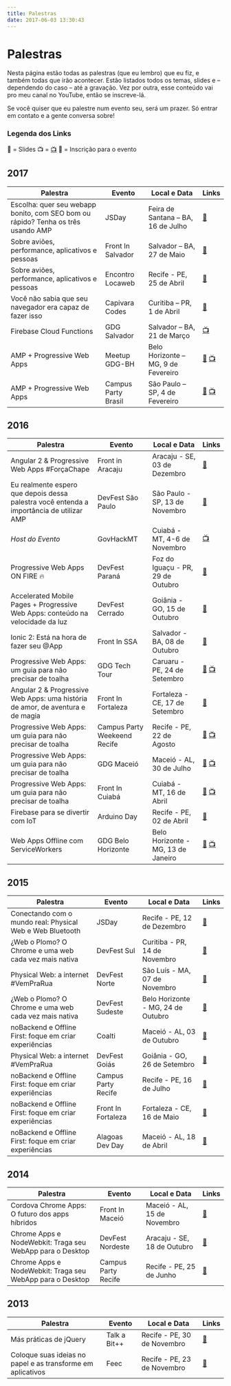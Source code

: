 ```yaml
---
title: Palestras
date: 2017-06-03 13:30:43
---
```


# Palestras

Nesta página estão todas as palestras (que eu lembro) que eu fiz, e também todas que irão acontecer. Estão listados todos os temas, slides e – dependendo do caso – até a gravação. Vez por outra, esse conteúdo vai pro meu canal no YouTube, então se inscreve-lá.

Se você quiser que eu palestre num evento seu, será um prazer. Só entrar em contato e a gente conversa sobre!

### Legenda dos Links
<span role="img" aria-label="microphone">🎤</span> = Slides
<span role="img" aria-label="tv">📺</span> = [<span role="img" aria-label="tv">📺</span>]()
<span role="img" aria-label="arrow">🏹</span>  = Inscrição para o evento

## 2017
| Palestra | Evento | Local e Data | Links |
|---------|-------------|------|--|
| Escolha: quer seu webapp bonito, com SEO bom ou rápido? Tenha os três usando AMP |  JSDay | Feira de Santana – BA, 16 de Julho | [<span role="img" aria-label="arrow">🏹</span>]() |
| Sobre aviões, performance, aplicativos e pessoas |  Front In Salvador | Salvador – BA, 27 de Maio | [<span role="img" aria-label="microphone">🎤</span>]() |
| Sobre aviões, performance, aplicativos e pessoas |  Encontro Locaweb | Recife - PE, 25 de Abril | [<span role="img" aria-label="microphone">🎤</span>]() |
| Você não sabia que seu navegador era capaz de fazer isso |  Capivara Codes | Curitiba – PR, 1 de Abril | [<span role="img" aria-label="microphone">🎤</span>]() |
| Firebase Cloud Functions |  GDG Salvador | Salvador – BA, 21 de Março | [<span role="img" aria-label="tv">📺</span>]() |
| AMP + Progressive Web Apps |  Meetup GDG-BH | Belo Horizonte – MG, 9 de Fevereiro | [<span role="img" aria-label="microphone">🎤</span>]() [<span role="img" aria-label="tv">📺</span>]() |
| AMP + Progressive Web Apps |  Campus Party Brasil | São Paulo – SP, 4 de Fevereiro | [<span role="img" aria-label="microphone">🎤</span>]() [<span role="img" aria-label="tv">📺</span>]() |

## 2016
| Palestra | Evento | Local e Data | Links |
|---------|-------------|------|--|
| Angular 2 & Progressive Web Apps #ForçaChape | Front in Aracaju | Aracaju - SE, 03 de Dezembro | [<span role="img" aria-label="microphone">🎤</span>](http://slides.com/joselitojunior1/angular-2-e-pwa-fora-chape) |
| Eu realmente espero que depois dessa palestra você entenda a importância de utilizar AMP | DevFest São Paulo | São Paulo - SP, 13 de Novembro | [<span role="img" aria-label="microphone">🎤</span>](http://slides.com/joselitojunior1/amp) |
| _Host do Evento_ | GovHackMT | Cuiabá - MT, 4-6 de Novembro | [<span role="img" aria-label="tv">📺</span>](http://g1.globo.com/mato-grosso/mttv-1edicao/videos/t/edicoes/v/hackers-participam-de-evento-para-encontrar-solucoes-para-ajudar-o-cidadao/5429114/) |
| Progressive Web Apps ON FIRE 🔥 | DevFest Paraná | Foz do Iguaçu - PR, 29 de Outubro | [<span role="img" aria-label="microphone">🎤</span>](https://slides.com/joselitojunior1/pwa-fire/) |
| Accelerated Mobile Pages + Progressive Web Apps: conteúdo na velocidade da luz | DevFest Cerrado | Goiânia - GO, 15 de Outubro | [<span role="img" aria-label="microphone">🎤</span>](https://slides.com/joselitojunior1/amp-pwa) |
| Ionic 2: Está na hora de fazer seu @App | Front In SSA | Salvador - BA, 08 de Outubro | [<span role="img" aria-label="microphone">🎤</span>](http://slides.com/joselitojunior1/ionic2) |
| Progressive Web Apps: um guia para não precisar de toalha | GDG Tech Tour | Caruaru - PE, 24 de Setembro | [<span role="img" aria-label="microphone">🎤</span>](http://slides.com/joselitojunior1/progressive-apps) [<span role="img" aria-label="tv">📺</span>](https://www.youtube.com/watch?v=0Cc96N1EkZI) |
| Angular 2 & Progressive Web Apps: uma história de amor, de aventura e de magia | Front In Fortaleza | Fortaleza - CE, 17 de Setembro | [<span role="img" aria-label="microphone">🎤</span>](http://slides.com/joselitojunior1/angular-2-e-pwa) |
| Progressive Web Apps: um guia para não precisar de toalha | Campus Party Weekeend Recife | Recife - PE, 22 de Agosto | [<span role="img" aria-label="microphone">🎤</span>](http://slides.com/joselitojunior1/progressive-apps) [<span role="img" aria-label="tv">📺</span>](https://www.youtube.com/watch?v=0Cc96N1EkZI) |
| Progressive Web Apps: um guia para não precisar de toalha | GDG Maceió | Maceió - AL, 30 de Julho |  [<span role="img" aria-label="microphone">🎤</span>](http://slides.com/joselitojunior1/progressive-apps) [<span role="img" aria-label="tv">📺</span>](https://www.youtube.com/watch?v=0Cc96N1EkZI) |
| Progressive Web Apps: um guia para não precisar de toalha | Front In Cuiabá | Cuiabá - MT, 16 de Abril |  [<span role="img" aria-label="microphone">🎤</span>](http://slides.com/joselitojunior1/progressive-apps) [<span role="img" aria-label="tv">📺</span>](https://www.youtube.com/watch?v=0Cc96N1EkZI) |
| Firebase para se divertir com IoT | Arduino Day | Recife - PE, 02 de Abril | [<span role="img" aria-label="microphone">🎤</span>](https://speakerdeck.com/joselitojunior1/firebase-para-se-divertir-com-iot) |
| Web Apps Offline com ServiceWorkers | GDG Belo Horizonte | Belo Horizonte - MG, 13 de Janeiro |  [<span role="img" aria-label="microphone">🎤</span>](https://speakerdeck.com/joselitojunior1/webapps-offline-com-serviceworkers) [<span role="img" aria-label="tv">📺</span>](https://www.youtube.com/watch?v=zBE52aQP-qE) |

## 2015
| Palestra | Evento | Local e Data | Links |
|---------|-------------|------|--|
| Conectando com o mundo real: Physical Web e Web Bluetooth | JSDay | Recife - PE, 12 de Dezembro | [<span role="img" aria-label="microphone">🎤</span>](https://speakerdeck.com/joselitojunior1/conectando-com-o-mundo-real-physical-web-e-web-bluetooth) |
| ¿Web o Plomo? O Chrome e uma web cada vez mais nativa | DevFest Sul | Curitiba - PR, 14 de Novembro | [<span role="img" aria-label="microphone">🎤</span>](https://speakerdeck.com/joselitojunior1/web-o-plomo-o-chrome-e-uma-web-cada-vez-mais-nativa) |
| Physical Web: a internet #VemPraRua | DevFest Norte | São Luís - MA, 07 de Novembro | [<span role="img" aria-label="microphone">🎤</span>](https://speakerdeck.com/joselitojunior1/physical-web-a-internet-number-vemprarua) |
| ¿Web o Plomo? O Chrome e uma web cada vez mais nativa | DevFest Sudeste | Belo Horizonte - MG, 24 de Outubro | [<span role="img" aria-label="microphone">🎤</span>](https://speakerdeck.com/joselitojunior1/web-o-plomo-o-chrome-e-uma-web-cada-vez-mais-nativa) |
| noBackend e Offline First: foque em criar experiências | Coalti | Maceió - AL, 03 de Outubro | [<span role="img" aria-label="microphone">🎤</span>](https://speakerdeck.com/joselitojunior1/nobackend-e-offline-first-foque-em-criar-experiencias-number-cprecife4) |
| Physical Web: a internet #VemPraRua | DevFest Goiás | Goiânia - GO, 26 de Setembro | [<span role="img" aria-label="microphone">🎤</span>](https://speakerdeck.com/joselitojunior1/physical-web-a-internet-number-vemprarua) |
| noBackend e Offline First: foque em criar experiências | Campus Party Recife | Recife - PE, 16 de Julho | [<span role="img" aria-label="microphone">🎤</span>](https://speakerdeck.com/joselitojunior1/nobackend-e-offline-first-foque-em-criar-experiencias-number-cprecife4) |
| noBackend e Offline First: foque em criar experiências | Front In Fortaleza | Fortaleza - CE, 16 de Maio | [<span role="img" aria-label="microphone">🎤</span>](https://speakerdeck.com/joselitojunior1/nobackend-e-offline-first-foque-em-criar-experiencias-number-cprecife4) |
| noBackend e Offline First: foque em criar experiências | Alagoas Dev Day | Maceió - AL, 18 de Abril | [<span role="img" aria-label="microphone">🎤</span>](https://speakerdeck.com/joselitojunior1/nobackend-e-offline-first-foque-em-criar-experiencias-number-cprecife4) |

## 2014
| Palestra | Evento | Local e Data | Links |
|---------|-------------|------|--|
| Cordova Chrome Apps: O futuro dos apps híbridos | Front In Maceió | Maceió - AL, 15 de Novembro | [<span role="img" aria-label="microphone">🎤</span>](https://speakerdeck.com/joselitojunior1/cordova-chrome-apps-o-futuro-dos-apps-hibridos) | 
| Chrome Apps e NodeWebkit: Traga seu WebApp para o Desktop | DevFest Nordeste | Aracaju - SE, 18 de Outubro | [<span role="img" aria-label="microphone">🎤</span>](https://speakerdeck.com/joselitojunior1/chrome-apps-e-nodewebkit-traga-seu-webapp-para-o-desktop-number-outubrorosa) | 
| Chrome Apps e NodeWebkit: Traga seu WebApp para o Desktop | Campus Party Recife | Recife - PE, 25 de Junho | [<span role="img" aria-label="microphone">🎤</span>](https://speakerdeck.com/joselitojunior1/chrome-apps-e-nodewebkit-traga-seu-webapp-para-o-desktop) |

## 2013
| Palestra | Evento | Local e Data | Links |
|---------|-------------|------|--|
| Más práticas de jQuery | Talk a Bit++ | Recife - PE, 30 de Novembro | [<span role="img" aria-label="microphone">🎤</span>](https://speakerdeck.com/joselitojunior1/mas-praticas-de-jquery) |
| Coloque suas ideias no papel e as transforme em aplicativos | Feec | Recife - PE, 23 de Novembro | [<span role="img" aria-label="microphone">🎤</span>](https://speakerdeck.com/joselitojunior1/coloque-suas-ideias-no-papel-e-as-transforme-em-aplicativos) |